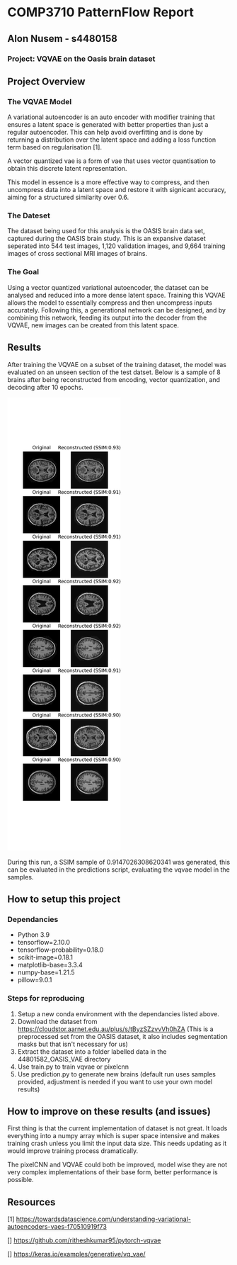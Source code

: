 # COMP3710 PatternFlow Report
## Alon Nusem - s4480158
### Project: VQVAE on the Oasis brain dataset

## Project Overview
### The VQVAE Model
A variational autoencoder is an auto encoder with modifier training that ensures a latent space is generated with better properties than just a regular autoencoder. This can help avoid overfitting and is done by returning a distribution over the latent space and adding a loss function term based on regularisation [1]. 

A vector quantized vae is a form of vae that uses vector quantisation to obtain this discrete latent representation.

This model in essence is a more effective way to compress, and then uncompress data into a latent space and restore it with signicant accuracy, aiming for a structured similarity over 0.6.

### The Dateset
The dataset being used for this analysis is the OASIS brain data set, captured during the OASIS brain study. This is an expansive dataset seperated into 544 test images, 1,120 validation images, and 9,664 training images of cross sectional MRI images of brains.

### The Goal
Using a vector quantized variational autoencoder, the dataset can be analysed and reduced into a more dense latent space. Training this VQVAE allows the model to essentially compress and then uncompress inputs accurately. Following this, a generational network can be designed, and by combining this network, feeding its output into the decoder from the VQVAE, new images can be created from this latent space.

## Results
After training the VQVAE on a subset of the training dataset, the model was evaluated on an unseen section of the test datset. Below is a sample of 8 brains after being reconstructed from encoding, vector quantization, and decoding after 10 epochs.

![](samples/reconstruction.png)

During this run, a SSIM sample of 0.9147026308620341 was generated, this can be evaluated in the predictions script, evaluating the vqvae model in the samples.


## How to setup this project
### Dependancies
- Python 3.9
- tensorflow=2.10.0
- tensorflow-probability=0.18.0
- scikit-image=0.18.1
- matplotlib-base=3.3.4
- numpy-base=1.21.5
- pillow=9.0.1

### Steps for reproducing
1. Setup a new conda environment with the dependancies listed above.
2. Download the dataset from https://cloudstor.aarnet.edu.au/plus/s/tByzSZzvvVh0hZA (This is a preprocessed set from the OASIS dataset, it also includes segmentation masks but that isn't necessary for us)
3. Extract the dataset into a folder labelled data in the 44801582_OASIS_VAE directory
4. Use train.py to train vqvae or pixelcnn
5. Use prediction.py to generate new brains (default run uses samples provided, adjustment is needed if you want to use your own model results)

## How to improve on these results (and issues)
First thing is that the current implementation of dataset is not great. It loads everything into a numpy array which is super space intensive and makes training crash unless you limit the input data size. This needs updating as it would improve training process dramatically.

The pixelCNN and VQVAE could both be improved, model wise they are not very complex implementations of their base form, better performance is possible.

## Resources
[1] https://towardsdatascience.com/understanding-variational-autoencoders-vaes-f70510919f73

[] https://github.com/ritheshkumar95/pytorch-vqvae

[] https://keras.io/examples/generative/vq_vae/
